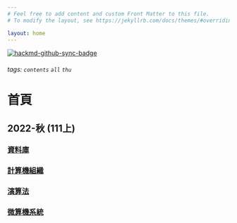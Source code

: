 ```yaml
---
# Feel free to add content and custom Front Matter to this file.
# To modify the layout, see https://jekyllrb.com/docs/themes/#overriding-theme-defaults

layout: home
---
```


[![hackmd-github-sync-badge](https://hackmd.io/uoyqecD4T1aZZxhsnFMxbQ/badge)](https://hackmd.io/uoyqecD4T1aZZxhsnFMxbQ)
###### tags: `contents` `all` `thu`


# 首頁

## 2022-秋 (111上)
### [資料庫](/Common_Pen/Database/)
### [計算機組織](/Common_Pen/Computer_Organization/)
### [演算法](/Common_Pen/Algorithm/)
### [微算機系統](/Common_Pen/Microcomputer_Systems/)

